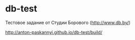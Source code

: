 # db-test

Тестовое задание от Студии Борового (http://www.db.by/)

http://anton-paskannyi.github.io/db-test/build/
